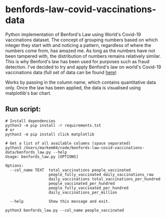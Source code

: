 # benfords-law-covid-vaccinations-data
Python implementation of Benford's Law using World's Covid-19 vaccinations dataset. 
The concept of grouping numbers based on which integer they start with and 
noticing a pattern, regardless of where the numbers come from, has amazed me. As long
as the numbers have not been tampered with, the distribution of numbers remains relatively
similar. This is why Benford's law has been used for purposes such as fraud detection. 
I've decided to try and apply Benford's law on world's Covid-19 vaccinations data 
(full set of data can be found [here](https://www.kaggle.com/gpreda/covid-world-vaccination-progress)) 

Works by passing in the column name, which contains quantitative data only.
Once the law has been applied, the data is visualised using matplotlib's bar chart.

## Run script:
```
# Install dependencies
python3 -m pip install -r requirements.txt
# or
python3 -m pip install click matplotlib 

# Get a list of all available columns (space separated)
python3 /Users/markem04/code/benfords-law-covid-vaccinations-data/benfords_law.py --help        
Usage: benfords_law.py [OPTIONS]

Options:
  --col_name TEXT  total_vaccinations people_vaccinated
                   people_fully_vaccinated daily_vaccinations_raw
                   daily_vaccinations total_vaccinations_per_hundred
                   people_vaccinated_per_hundred
                   people_fully_vaccinated_per_hundred
                   daily_vaccinations_per_million

  --help           Show this message and exit.

python3 benfords_law.py --col_name people_vaccinated
```